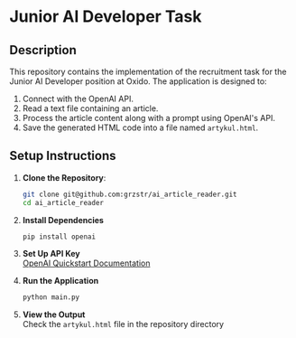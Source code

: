 # Junior AI Developer Task

## Description

This repository contains the implementation of the recruitment task for the Junior AI Developer position at Oxido. The application is designed to:

1. Connect with the OpenAI API.
2. Read a text file containing an article.
3. Process the article content along with a prompt using OpenAI's API.
4. Save the generated HTML code into a file named `artykul.html`.

## Setup Instructions

1. **Clone the Repository**:
   ```bash
   git clone git@github.com:grzstr/ai_article_reader.git
   cd ai_article_reader
   ```

2. **Install Dependencies**
   ```bash
   pip install openai
   ```
3. **Set Up API Key**  
   [OpenAI Quickstart Documentation](https://platform.openai.com/docs/quickstart)

4. **Run the Application**  
   ```bash
   python main.py
   ```

5. **View the Output**  
   Check the `artykul.html` file in the repository directory